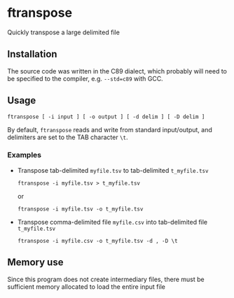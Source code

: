 # ftranspose

Quickly transpose a large delimited file

## Installation

The source code was written in the C89 dialect, which probably will need to be specified to the compiler, e.g. `--std=c89` with GCC.  

## Usage

``` 
ftranspose [ -i input ] [ -o output ] [ -d delim ] [ -D delim ]
```

By default, `ftranspose` reads and write from standard input/output, and delimiters are set to the TAB character `\t`.

### Examples

* Transpose tab-delimited `myfile.tsv` to tab-delimited `t_myfile.tsv`

  ```
  ftranspose -i myfile.tsv > t_myfile.tsv
  ```
  or
  ```
  ftranspose -i myfile.tsv -o t_myfile.tsv
  ```

* Transpose comma-delimited file `myfile.csv` into tab-delimited file `t_myfile.tsv`

  ```
  ftranspose -i myfile.csv -o t_myfile.tsv -d , -D \t
  ```

## Memory use

Since this program does not create intermediary files, there must be sufficient memory allocated to load the entire input file
